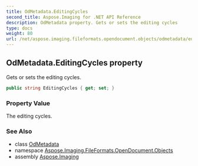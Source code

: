 ```yaml
---
title: OdMetadata.EditingCycles
second_title: Aspose.Imaging for .NET API Reference
description: OdMetadata property. Gets or sets the editing cycles
type: docs
weight: 80
url: /net/aspose.imaging.fileformats.opendocument.objects/odmetadata/editingcycles/
---
```

## OdMetadata.EditingCycles property

Gets or sets the editing cycles.

```csharp
public string EditingCycles { get; set; }
```

### Property Value

The editing cycles.

### See Also

* class [OdMetadata](../)
* namespace [Aspose.Imaging.FileFormats.OpenDocument.Objects](../../odmetadata/)
* assembly [Aspose.Imaging](../../../)



